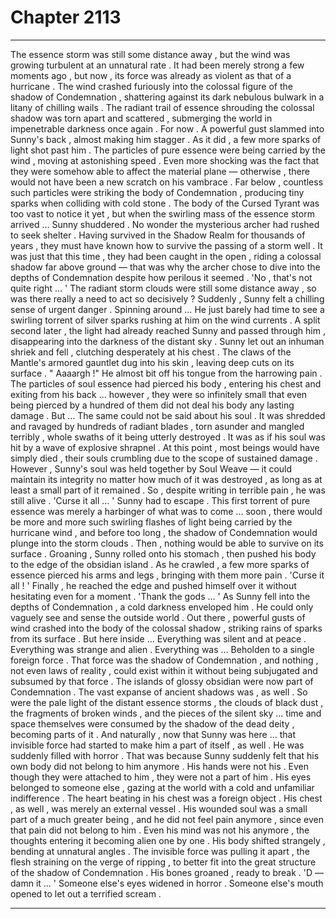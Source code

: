 
# Chapter 2113


---

The essence storm was still some distance away , but the wind was growing turbulent at an unnatural rate . It had been merely strong a few moments ago , but now , its force was already as violent as that of a hurricane . The wind crashed furiously into the colossal figure of the shadow of Condemnation , shattering against its dark nebulous bulwark in a litany of chilling wails . The radiant trail of essence shrouding the colossal shadow was torn apart and scattered , submerging the world in impenetrable darkness once again .
For now . A powerful gust slammed into Sunny's back , almost making him stagger . As it did , a few more sparks of light shot past him .
The particles of pure essence were being carried by the wind , moving at astonishing speed . Even more shocking was the fact that they were somehow able to affect the material plane — otherwise , there would not have been a new scratch on his vambrace . Far below , countless such particles were striking the body of Condemnation , producing tiny sparks when colliding with cold stone . The body of the Cursed Tyrant was too vast to notice it yet , but when the swirling mass of the essence storm arrived …
Sunny shuddered . No wonder the mysterious archer had rushed to seek shelter . Having survived in the Shadow Realm for thousands of years , they must have known how to survive the passing of a storm well . It was just that this time , they had been caught in the open , riding a colossal shadow far above ground — that was why the archer chose to dive into the depths of Condemnation despite how perilous it seemed . 'No , that's not quite right … '
The radiant storm clouds were still some distance away , so was there really a need to act so decisively ? Suddenly , Sunny felt a chilling sense of urgent danger . Spinning around …
He just barely had time to see a swirling torrent of silver sparks rushing at him on the wind currents . A split second later , the light had already reached Sunny and passed through him , disappearing into the darkness of the distant sky . Sunny let out an inhuman shriek and fell , clutching desperately at his chest . The claws of the Mantle's armored gauntlet dug into his skin , leaving deep cuts on its surface . " Aaaargh !"
He almost bit off his tongue from the harrowing pain . The particles of soul essence had pierced his body , entering his chest and exiting from his back … however , they were so infinitely small that even being pierced by a hundred of them did not deal his body any lasting damage . But …
The same could not be said about his soul . It was shredded and ravaged by hundreds of radiant blades , torn asunder and mangled terribly , whole swaths of it being utterly destroyed . It was as if his soul was hit by a wave of explosive shrapnel .
At this point , most beings would have simply died , their souls crumbling due to the scope of sustained damage . However , Sunny's soul was held together by Soul Weave — it could maintain its integrity no matter how much of it was destroyed , as long as at least a small part of it remained . So , despite writing in terrible pain , he was still alive . 'Curse it all … ' Sunny had to escape . This first torrent of pure essence was merely a harbinger of what was to come … soon , there would be more and more such swirling flashes of light being carried by the hurricane wind , and before too long , the shadow of Condemnation would plunge into the storm clouds . Then , nothing would be able to survive on its surface . Groaning , Sunny rolled onto his stomach , then pushed his body to the edge of the obsidian island . As he crawled , a few more sparks of essence pierced his arms and legs , bringing with them more pain . 'Curse it all ! '
Finally , he reached the edge and pushed himself over it without hesitating even for a moment . 'Thank the gods … '
As Sunny fell into the depths of Condemnation , a cold darkness enveloped him . He could only vaguely see and sense the outside world . Out there , powerful gusts of wind crashed into the body of the colossal shadow , striking rains of sparks from its surface . But here inside …
Everything was silent and at peace .
Everything was strange and alien . Everything was …
Beholden to a single foreign force . That force was the shadow of Condemnation , and nothing , not even laws of reality , could exist within it without being subjugated and subsumed by that force . The islands of glossy obsidian were now part of Condemnation . The vast expanse of ancient shadows was , as well . So were the pale light of the distant essence storms , the clouds of black dust , the fragments of broken winds , and the pieces of the silent sky … time and space themselves were consumed by the shadow of the dead deity , becoming parts of it .
And naturally , now that Sunny was here … that invisible force had started to make him a part of itself , as well . He was suddenly filled with horror . That was because Sunny suddenly felt that his own body did not belong to him anymore . His hands were not his . Even though they were attached to him , they were not a part of him . His eyes belonged to someone else , gazing at the world with a cold and unfamiliar indifference .
The heart beating in his chest was a foreign object . His chest , as well , was merely an external vessel .
His wounded soul was a small part of a much greater being , and he did not feel pain anymore , since even that pain did not belong to him . Even his mind was not his anymore , the thoughts entering it becoming alien one by one . His body shifted strangely , bending at unnatural angles . The invisible force was pulling it apart , the flesh straining on the verge of ripping , to better fit into the great structure of the shadow of Condemnation . His bones groaned , ready to break . 'D — damn it … '
Someone else's eyes widened in horror .
Someone else's mouth opened to let out a terrified scream .

---

